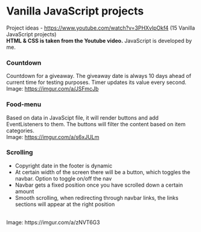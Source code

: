 # Vanilla JavaScript projects
Project ideas - https://www.youtube.com/watch?v=3PHXvlpOkf4 (15 Vanilla JavaScript projects)<br>
**HTML & CSS is taken from the Youtube video.** JavaScript is developed by me.<br>

### Countdown
Countdown for a giveaway. The giveaway date is always 10 days ahead of current time for testing purposes. Timer updates its value every second.<br>
Image: https://imgur.com/a/JSFmcJb
### Food-menu
Based on data in JavaScipt file, it will render buttons and add EventListeners to them. The buttons will filter the content based on item categories.<br>
Image: https://imgur.com/a/s6xJULm
### Scrolling
- Copyright date in the footer is dynamic
- At certain width of the screen there will be a button, which toggles the navbar. Option to toggle on/off the nav
- Navbar gets a fixed position once you have scrolled down a certain amount
- Smooth scrolling, when redirecting through navbar links, the links sections will appear at the right position
<br>
Image: https://imgur.com/a/zNVT6G3
